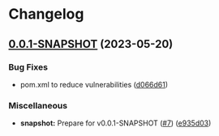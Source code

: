 # Changelog

## [0.0.1-SNAPSHOT](https://github.com/steve-todorov/s3fs-nio-release/compare/v0.0.1-SNAPSHOT-SNAPSHOT...v0.0.1-SNAPSHOT) (2023-05-20)


### Bug Fixes

* pom.xml to reduce vulnerabilities ([d066d61](https://github.com/steve-todorov/s3fs-nio-release/commit/d066d610b9523e39f8cffaea946e950f34f568ee))


### Miscellaneous

* **snapshot:** Prepare for v0.0.1-SNAPSHOT ([#7](https://github.com/steve-todorov/s3fs-nio-release/issues/7)) ([e935d03](https://github.com/steve-todorov/s3fs-nio-release/commit/e935d033473be774e2a05a61c155c812c0b31eed))
